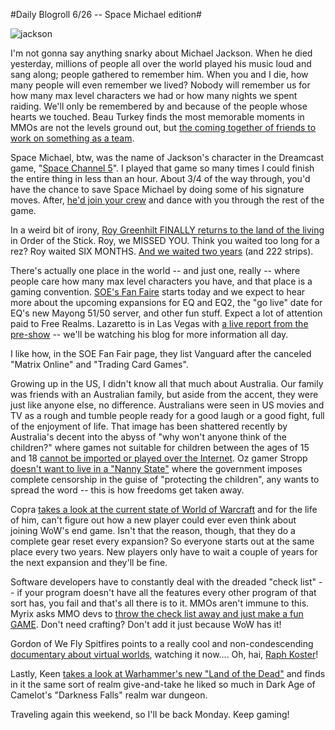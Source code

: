 #Daily Blogroll 6/26 -- Space Michael edition#

![jackson](http://westkarana.com/wp-content/uploads/2009/06/jackson.jpg "jackson")

I'm not gonna say anything snarky about Michael Jackson. When he died yesterday, millions of people all over the world played his music loud and sang along; people gathered to remember him. When you and I die, how many people will even remember we lived? Nobody will remember us for how many max level characters we had or how many nights we spent raiding. We'll only be remembered by and because of the people whose hearts we touched. Beau Turkey finds the most memorable moments in MMOs are not the levels ground out, but [the coming together of friends to work on something as a team](http://epicdolls.com/beauturkey/?p=1685).

Space Michael, btw, was the name of Jackson's character in the Dreamcast game, "[Space Channel 5](http://en.wikipedia.org/wiki/Space_Channel_5)". I played that game so many times I could finish the entire thing in less than an hour. About 3/4 of the way through, you'd have the chance to save Space Michael by doing some of his signature moves. After, [he'd join your crew](http://www.youtube.com/watch?v=po18qslOrj0) and dance with you through the rest of the game.

In a weird bit of irony, [Roy Greenhilt FINALLY returns to the land of the living](http://www.giantitp.com/comics/oots0665.html) in Order of the Stick. Roy, we MISSED YOU. Think you waited too long for a rez? Roy waited SIX MONTHS. [And we waited two years](http://www.giantitp.com/comics/oots0443.html) (and 222 strips).

There's actually one place in the world -- and just one, really -- where people care how many max level characters you have, and that place is a gaming convention. [SOE's Fan Faire](http://events.station.sony.com/fanfaire/) starts today and we expect to hear more about the upcoming expansions for EQ and EQ2, the "go live" date for EQ's new Mayong 51/50 server, and other fun stuff. Expect a lot of attention paid to Free Realms. Lazaretto is in Las Vegas with [a live report from the pre-show](http://www.completeheal.com/?p=1177) -- we'll be watching his blog for more information all day.

I like how, in the SOE Fan Fair page, they list Vanguard after the canceled "Matrix Online" and "Trading Card Games".

Growing up in the US, I didn't know all that much about Australia. Our family was friends with an Australian family, but aside from the accent, they were just like anyone else, no difference. Australians were seen in US movies and TV as a rough and tumble people ready for a good laugh or a good fight, full of the enjoyment of life. That image has been shattered recently by Australia's decent into the abyss of "why won't anyone think of the children?" where games not suitable for children between the ages of 15 and 18 [cannot be imported or played over the Internet](http://arstechnica.com/tech-policy/news/2009/06/australian-net-filter-to-block-video-games-too.ars). Oz gamer Stropp [doesn't want to live in a "Nanny State"](http://stroppsworld.com/2009/06/26/slouching-towards-the-nanny-state/) where the government imposes complete censorship in the guise of "protecting the children", any wants to spread the word -- this is how freedoms get taken away.

Copra [takes a look at the current state of World of Warcraft](http://bullcopra.blogspot.com/2009/06/learning-to-play.html) and for the life of him, can't figure out how a new player could ever even think about joining WoW's end game. Isn't that the reason, though, that they do a complete gear reset every expansion? So everyone starts out at the same place every two years. New players only have to wait a couple of years for the next expansion and they'll be fine.

Software developers have to constantly deal with the dreaded "check list" -- if your program doesn't have all the features every other program of that sort has, you fail and that's all there is to it. MMOs aren't immune to this. Myrix asks MMO devs to [throw the check list away and just make a fun GAME](http://www.thewanderingrogue.com/2009/06/putting-the-game-before-the-mmo/). Don't need crafting? Don't add it just because WoW has it!

Gordon of We Fly Spitfires points to a really cool and non-condescending [documentary about virtual worlds](http://blog.weflyspitfires.com/2009/06/25/another-perfect-world-watch-it-here/), watching it now.... Oh, hai, [Raph Koster](http://www.raphkoster.com/)!

Lastly, Keen [takes a look at Warhammer's new "Land of the Dead"](http://www.keenandgraev.com/?p=2636) and finds in it the same sort of realm give-and-take he liked so much in Dark Age of Camelot's "Darkness Falls" realm war dungeon.

Traveling again this weekend, so I'll be back Monday. Keep gaming!

